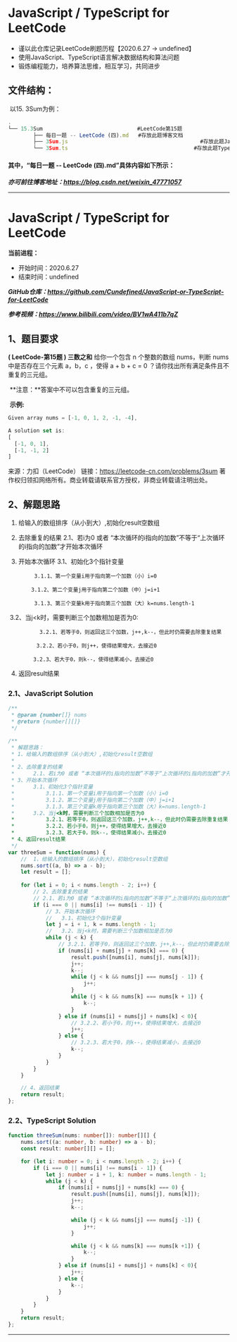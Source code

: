 # **JavaScript / TypeScript for LeetCode** 

- 谨以此仓库记录LeetCode刷题历程【2020.6.27 -> undefined】
- 使用JavaScript、TypeScript语言解决数据结构和算法问题
- 锻炼编程能力，培养算法思维，相互学习，共同进步



## 文件结构：

​	以15. 3Sum为例：

```javascript
.
└── 15.3Sum                              #LeetCode第15题 
        ├── 每日一题 -- LeetCode (四).md   #存放此题博客文档
        ├── 3Sum.js  										 #存放此题JavaScript Solution
        └── 3Sum.ts 									   #存放此题TypeScript Solution
```



#### 其中，“每日一题 -- LeetCode (四).md”具体内容如下所示：

***亦可前往博客地址：https://blog.csdn.net/weixin_47771057***

------



# JavaScript / TypeScript for LeetCode 

**当前进程：**

 - 开始时间：2020.6.27 
 - 结束时间：undefined

***GitHub仓库：https://github.com/Cundefined/JavaScript-or-TypeScript-for-LeetCode***

***参考视频：https://www.bilibili.com/video/BV1wA411b7qZ***

## 1、题目要求

**( LeetCode-第15题 )  三数之和**
       给你一个包含 n 个整数的数组 nums，判断 nums 中是否存在三个元素 a，b，c ，使得 a + b + c = 0 ？请你找出所有满足条件且不重复的三元组。

​      **注意：**答案中不可以包含重复的三元组。

​	  **示例:**

```javascript
Given array nums = [-1, 0, 1, 2, -1, -4],

A solution set is:
[
  [-1, 0, 1],
  [-1, -1, 2]
]
```

来源：力扣（LeetCode）
链接：https://leetcode-cn.com/problems/3sum
著作权归领扣网络所有。商业转载请联系官方授权，非商业转载请注明出处。

## 2、解题思路

 1. 给输入的数组排序（从小到大）,初始化result空数组

 2. 去除重复的结果
        2.1、若i为0 或者 “本次循环的i指向的加数”不等于“上次循环的i指向的加数”才开始本次循环

  3. 开始本次循环
        3.1、初始化3个指针变量 			

  		  ​	   3.1.1、第一个变量i用于指向第一个加数（小）i=0

   		  ​	  3.1.2、第二个变量j用于指向第二个加数（中）j=i+1

  		  ​	   3.1.3、第三个变量k用于指向第三个加数（大）k=nums.length-1

​        3.2、当j<k时，需要判断三个加数相加是否为0:

  		  ​	   3.2.1、若等于0，则返回这三个加数，j++,k--，但此时仍需要去除重复结果

   		  ​	  3.2.2、若小于0，则j++，使得结果增大，去接近0

   	 	  ​	 3.2.3、若大于0，则k--，使得结果减小，去接近0

 4. 返回result结果


### 2.1、JavaScript Solution

```javascript
/**
 * @param {number[]} nums
 * @return {number[][]}
 */

/**
 * 解题思路：
 * 1、给输入的数组排序（从小到大）,初始化result空数组
 *      
 * 2、去除重复的结果
 *      2.1、若i为0 或者 “本次循环的i指向的加数”不等于“上次循环的i指向的加数”才开始本次循环
 * 3、开始本次循环
 *      3.1、初始化3个指针变量 
 *          3.1.1、第一个变量i用于指向第一个加数（小）i=0
 *          3.1.2、第二个变量j用于指向第二个加数（中）j=i+1
 *          3.1.3、第三个变量k用于指向第三个加数（大）k=nums.length-1
 *      3.2、当j<k时，需要判断三个加数相加是否为0
 *          3.2.1、若等于0，则返回这三个加数，j++,k--，但此时仍需要去除重复结果
 *          3.2.2、若小于0，则j++，使得结果增大，去接近0
 *          3.2.3、若大于0，则k--，使得结果减小，去接近0
 * 4、返回result结果     
 */
var threeSum = function(nums) {
    //  1、给输入的数组排序（从小到大），初始化result空数组
    nums.sort((a, b) => a - b);
    let result = [];
    
    for (let i = 0; i < nums.length - 2; i++) {
        // 2、去除重复的结果
        // 2.1、若i为0 或者 “本次循环的i指向的加数”不等于“上次循环的i指向的加数”才开始本次循环
        if (i === 0 || nums[i] !== nums[i - 1]) {
            // 3、开始本次循环
            //   3.1、初始化3个指针变量 
            let j = i + 1, k = nums.length - 1;
            //   3.2、当j<k时，需要判断三个加数相加是否为0
            while (j < k) {
                // 3.2.1、若等于0，则返回这三个加数，j++,k--，但此时仍需要去除重复结果
                if (nums[i] + nums[j] + nums[k] === 0) {
                    result.push([nums[i], nums[j], nums[k]]);
                    j++;
                    k--;
                    while (j < k && nums[j] === nums[j - 1]) {
                        j++;
                    }
                    while (j < k && nums[k] === nums[k + 1]) {
                        k--;
                    }
                } else if (nums[i] + nums[j] + nums[k] < 0){
                    // 3.2.2、若小于0，则j++，使得结果增大，去接近0
                    j++;
                } else {
                    // 3.2.3、若大于0，则k--，使得结果减小，去接近0
                    k--;
                }
            }
        }
    }

    // 4、返回结果  
    return result;
};
```


### 2.2、TypeScript Solution

```typescript
function threeSum(nums: number[]): number[][] {
    nums.sort((a: number, b: number) => a - b);
    const result: number[][] = [];

    for (let i: number = 0; i < nums.length - 2; i++) {
        if (i === 0 || nums[i] !== nums[i - 1]) {
            let j: number = i + 1, k: number = nums.length - 1;
            while (j < k) {
                if (nums[i] + nums[j] + nums[k] === 0) {
                    result.push([nums[i], nums[j], nums[k]]);
                    j++;
                    k--;

                    while (j < k && nums[j] === nums[j -1]) {
                        j++;
                    }

                    while (j < k && nums[k] === nums[k +1]) {
                        k--;
                    }
                } else if (nums[i] + nums[j] + nums[k] < 0){
                    j++;
                } else {
                    k--;
                }
            } 
        }
    }
    return result;
};
```

------

